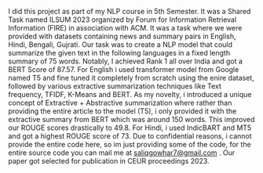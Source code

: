I did this project as part of my NLP course in 5th Semester. It was a Shared Task named ILSUM 2023 organized by Forum for Information Retrieval Information (FIRE) in association with ACM. It was a task where we were provided with datasets containing news and summary pairs in English, Hindi, Bengali, Gujrati. Our task was to create a NLP model that could summarize the given text in the following languages in a fixed length summary of 75 words. Notably, I achieved Rank 1 all over India and got a BERT Score of 87.57. For English i used transformer model from Google named T5 and fine tuned it completely from scratch using the enire dataset, followed by various extractive summarization techniques like Text frequency, TFIDF, K-Means and BERT. As my novelty, i introduced a unique concept of Extractive + Abstractive summarization where rather than providing the entire article to the model (T5), i only provided it with the extractive summary from BERT which was around 150 words. This improved our ROUGE scores drastically to 49.8. For Hindi, i used IndicBART and MT5 and got a highest ROUGE score of 73. Due to confidential reasons, i cannot provide the entire code here, so im just providing some of the code, for the entire source code you can mail me at saliqgowhar7@gmail.com . Our paper got selected for publication in CEUR proceedings 2023.
